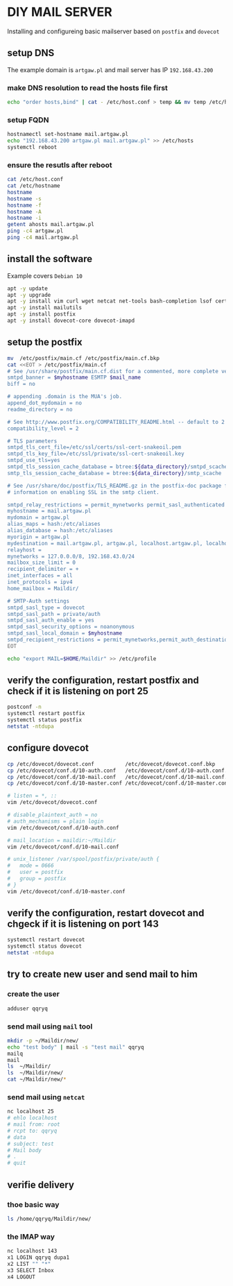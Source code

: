 # DIY MAIL SERVER
Installing and configureing basic mailserver based on `postfix` and `dovecot`

## setup DNS
The example domain is `artgaw.pl` and mail server has IP `192.168.43.200`

### make DNS resolution to read the hosts file first
```bash
echo "order hosts,bind" | cat - /etc/host.conf > temp && mv temp /etc/host.conf
```

### setup FQDN
```bash
hostnamectl set-hostname mail.artgaw.pl
echo "192.168.43.200 artgaw.pl mail.artgaw.pl" >> /etc/hosts
systemctl reboot 
```

### ensure the resutls after reboot 
```bash
cat /etc/host.conf
cat /etc/hostname 
hostname
hostname -s
hostname -f
hostname -A
hostname -i
getent ahosts mail.artgaw.pl
ping -c4 artgaw.pl
ping -c4 mail.artgaw.pl
```

## install the software
Example covers `Debian 10`
```bash
apt -y update
apt -y upgrade
apt -y install vim curl wget netcat net-tools bash-completion lsof certbot
apt -y install mailutils
apt -y install postfix
apt -y install dovecot-core dovecot-imapd
```

## setup the postfix
```bash
mv  /etc/postfix/main.cf /etc/postfix/main.cf.bkp
cat <<EOT > /etc/postfix/main.cf
# See /usr/share/postfix/main.cf.dist for a commented, more complete version
smtpd_banner = $myhostname ESMTP $mail_name
biff = no

# appending .domain is the MUA's job.
append_dot_mydomain = no
readme_directory = no

# See http://www.postfix.org/COMPATIBILITY_README.html -- default to 2 on fresh installs.
compatibility_level = 2

# TLS parameters
smtpd_tls_cert_file=/etc/ssl/certs/ssl-cert-snakeoil.pem
smtpd_tls_key_file=/etc/ssl/private/ssl-cert-snakeoil.key
smtpd_use_tls=yes
smtpd_tls_session_cache_database = btree:${data_directory}/smtpd_scache
smtp_tls_session_cache_database = btree:${data_directory}/smtp_scache

# See /usr/share/doc/postfix/TLS_README.gz in the postfix-doc package for
# information on enabling SSL in the smtp client.

smtpd_relay_restrictions = permit_mynetworks permit_sasl_authenticated defer_unauth_destination
myhostname = mail.artgaw.pl
mydomain = artgaw.pl
alias_maps = hash:/etc/aliases
alias_database = hash:/etc/aliases
myorigin = artgaw.pl
mydestination = mail.artgaw.pl, artgaw.pl, localhost.artgaw.pl, localhost
relayhost = 
mynetworks = 127.0.0.0/8, 192.168.43.0/24
mailbox_size_limit = 0
recipient_delimiter = +
inet_interfaces = all
inet_protocols = ipv4
home_mailbox = Maildir/

# SMTP-Auth settings
smtpd_sasl_type = dovecot
smtpd_sasl_path = private/auth
smtpd_sasl_auth_enable = yes
smtpd_sasl_security_options = noanonymous
smtpd_sasl_local_domain = $myhostname
smtpd_recipient_restrictions = permit_mynetworks,permit_auth_destination,permit_sasl_authenticated,reject
EOT

echo "export MAIL=$HOME/Maildir" >> /etc/profile
```

## verify the configuration, restart postfix and check if it is listening on port 25
```bash
postconf -n
systemctl restart postfix
systemctl status postfix
netstat -ntdupa
```

## configure dovecot 
```bash
cp /etc/dovecot/dovecot.conf          /etc/dovecot/dovecot.conf.bkp
cp /etc/dovecot/conf.d/10-auth.conf   /etc/dovecot/conf.d/10-auth.conf.bkp
cp /etc/dovecot/conf.d/10-mail.conf   /etc/dovecot/conf.d/10-mail.conf.bkp
cp /etc/dovecot/conf.d/10-master.conf /etc/dovecot/conf.d/10-master.conf.bkp

# listen = *, ::
vim /etc/dovecot/dovecot.conf

# disable_plaintext_auth = no
# auth_mechanisms = plain login
vim /etc/dovecot/conf.d/10-auth.conf

# mail_location = maildir:~/Maildir
vim /etc/dovecot/conf.d/10-mail.conf

# unix_listener /var/spool/postfix/private/auth {
#   mode = 0666
#   user = postfix
#   group = postfix
# }
vim /etc/dovecot/conf.d/10-master.conf
```

## verify the configuration, restart dovecot and chgeck if it is listening on port 143
```bash
systemctl restart dovecot
systemctl status dovecot
netstat -ntdupa
```

## try to create new user and send mail to him
### create the user
```bash
adduser qqryq
```

### send mail using `mail` tool
```bash
mkdir -p ~/Maildir/new/
echo "test body" | mail -s "test mail" qqryq
mailq
mail
ls  ~/Maildir/
ls  ~/Maildir/new/
cat ~/Maildir/new/*
```

### send mail using `netcat`
```bash
nc localhost 25
# ehlo localhost
# mail from: root
# rcpt to: qqryq
# data
# subject: test
# Mail body
# .
# quit
```

## verifie delivery
### thoe basic way
```bash
ls /home/qqryq/Maildir/new/
```

### the IMAP way
```bash
nc localhost 143
x1 LOGIN qqryq dupa1
x2 LIST "" "*"
x3 SELECT Inbox
x4 LOGOUT
```
